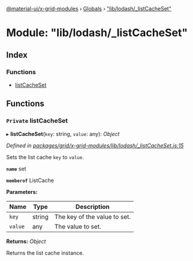 [@material-ui/x-grid-modules](../README.md) › [Globals](../globals.md) › ["lib/lodash/_listCacheSet"](_lib_lodash__listcacheset_.md)

# Module: "lib/lodash/_listCacheSet"

## Index

### Functions

* [listCacheSet](_lib_lodash__listcacheset_.md#private-listcacheset)

## Functions

### `Private` listCacheSet

▸ **listCacheSet**(`key`: string, `value`: any): *Object*

*Defined in [packages/grid/x-grid-modules/lib/lodash/_listCacheSet.js:15](https://github.com/mui-org/material-ui-x/blob/a679779/packages/grid/x-grid-modules/lib/lodash/_listCacheSet.js#L15)*

Sets the list cache `key` to `value`.

**`name`** set

**`memberof`** ListCache

**Parameters:**

Name | Type | Description |
------ | ------ | ------ |
`key` | string | The key of the value to set. |
`value` | any | The value to set. |

**Returns:** *Object*

Returns the list cache instance.
